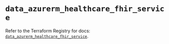 # `data_azurerm_healthcare_fhir_service`

Refer to the Terraform Registry for docs: [`data_azurerm_healthcare_fhir_service`](https://registry.terraform.io/providers/hashicorp/azurerm/4.7.0/docs/data-sources/healthcare_fhir_service).
